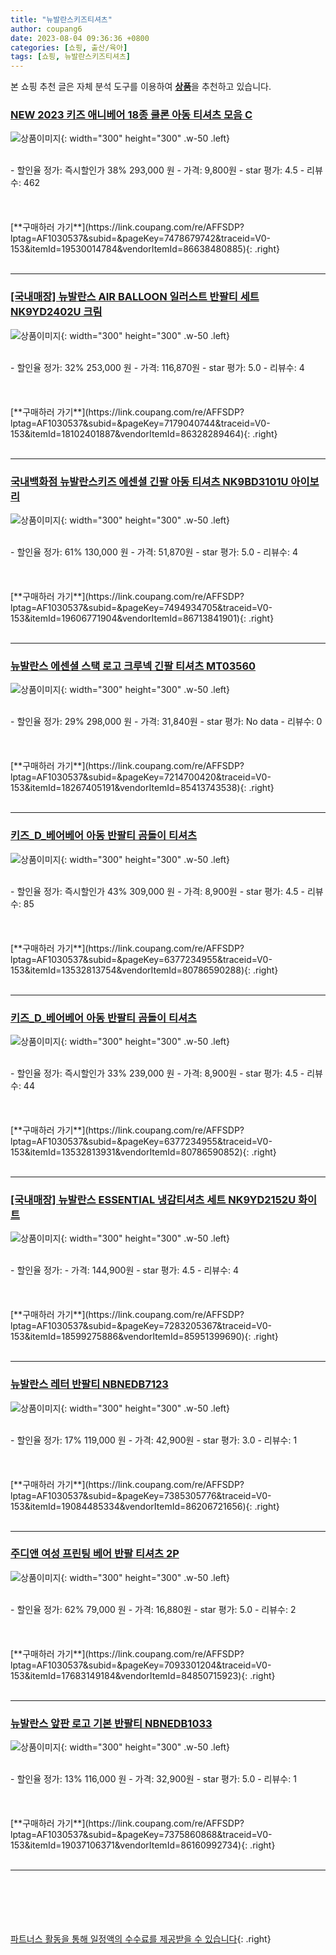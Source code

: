 ```yaml
---
title: "뉴발란스키즈티셔츠"
author: coupang6
date: 2023-08-04 09:36:36 +0800
categories: [쇼핑, 출산/육아]
tags: [쇼핑, 뉴발란스키즈티셔츠]
---
```


본 쇼핑 추천 글은 자체 분석 도구를 이용하여 [**상품**](https://link.coupang.com/a/bao1ui)을 추천하고 있습니다.

### [NEW 2023 키즈 애니베어 18종 쿨론 아동 티셔츠 모음 C](https://link.coupang.com/re/AFFSDP?lptag=AF1030537&subid=&pageKey=7478679742&traceid=V0-153&itemId=19530014784&vendorItemId=86638480885)

![상품이미지](https://thumbnail9.coupangcdn.com/thumbnails/remote/230x230ex/image/vendor_inventory/9817/f1ed73555882e387e6d6b41e1ac61738d8684c0c50f3d795e2512d7026d3.jpg){: width="300" height="300" .w-50 .left}


<br>
- 할인율 정가: 즉시할인가 38%  293,000   원
- 가격: 9,800원
- star 평가: 4.5
- 리뷰수: 462
<br>
<br>
<br>
<br>
[**구매하러 가기**](https://link.coupang.com/re/AFFSDP?lptag=AF1030537&subid=&pageKey=7478679742&traceid=V0-153&itemId=19530014784&vendorItemId=86638480885){: .right}
<br>
<br>

---

### [[국내매장] 뉴발란스 AIR BALLOON 일러스트 반팔티 세트 NK9YD2402U 크림](https://link.coupang.com/re/AFFSDP?lptag=AF1030537&subid=&pageKey=7179040744&traceid=V0-153&itemId=18102401887&vendorItemId=86328289464)

![상품이미지](https://thumbnail10.coupangcdn.com/thumbnails/remote/230x230ex/image/vendor_inventory/8e98/04c8d6404f7ffd0c0862c28f14d65eef54c2920f5a3a7e2f312859dbbb59.png){: width="300" height="300" .w-50 .left}


<br>
- 할인율 정가: 32%  253,000   원
- 가격: 116,870원
- star 평가: 5.0
- 리뷰수: 4
<br>
<br>
<br>
<br>
[**구매하러 가기**](https://link.coupang.com/re/AFFSDP?lptag=AF1030537&subid=&pageKey=7179040744&traceid=V0-153&itemId=18102401887&vendorItemId=86328289464){: .right}
<br>
<br>

---

### [국내백화점 뉴발란스키즈 에센셜 긴팔 아동 티셔츠 NK9BD3101U 아이보리](https://link.coupang.com/re/AFFSDP?lptag=AF1030537&subid=&pageKey=7494934705&traceid=V0-153&itemId=19606771904&vendorItemId=86713841901)

![상품이미지](https://thumbnail8.coupangcdn.com/thumbnails/remote/230x230ex/image/vendor_inventory/b0d7/290b481676cf23997d6896371be7da298e35126cf48c351a01b6db3826c8.JPG){: width="300" height="300" .w-50 .left}


<br>
- 할인율 정가: 61%  130,000   원
- 가격: 51,870원
- star 평가: 5.0
- 리뷰수: 4
<br>
<br>
<br>
<br>
[**구매하러 가기**](https://link.coupang.com/re/AFFSDP?lptag=AF1030537&subid=&pageKey=7494934705&traceid=V0-153&itemId=19606771904&vendorItemId=86713841901){: .right}
<br>
<br>

---

### [뉴발란스 에센셜 스택 로고 크루넥 긴팔 티셔츠 MT03560](https://link.coupang.com/re/AFFSDP?lptag=AF1030537&subid=&pageKey=7214700420&traceid=V0-153&itemId=18267405191&vendorItemId=85413743538)

![상품이미지](https://thumbnail6.coupangcdn.com/thumbnails/remote/230x230ex/image/retail/images/6526426406402524-1cd77af0-0b6c-4aa0-ac40-1010e8b5afec.jpg){: width="300" height="300" .w-50 .left}


<br>
- 할인율 정가: 29%  298,000   원
- 가격: 31,840원
- star 평가: No data
- 리뷰수: 0
<br>
<br>
<br>
<br>
[**구매하러 가기**](https://link.coupang.com/re/AFFSDP?lptag=AF1030537&subid=&pageKey=7214700420&traceid=V0-153&itemId=18267405191&vendorItemId=85413743538){: .right}
<br>
<br>

---

### [키즈_D_베어베어 아동 반팔티 곰돌이 티셔츠](https://link.coupang.com/re/AFFSDP?lptag=AF1030537&subid=&pageKey=6377234955&traceid=V0-153&itemId=13532813754&vendorItemId=80786590288)

![상품이미지](https://thumbnail7.coupangcdn.com/thumbnails/remote/230x230ex/image/vendor_inventory/7731/97fa5e4ad8d46899152b1edd334ad5b23b8fe9488fdccd86cf7d1e17b359.png){: width="300" height="300" .w-50 .left}


<br>
- 할인율 정가: 즉시할인가 43%  309,000   원
- 가격: 8,900원
- star 평가: 4.5
- 리뷰수: 85
<br>
<br>
<br>
<br>
[**구매하러 가기**](https://link.coupang.com/re/AFFSDP?lptag=AF1030537&subid=&pageKey=6377234955&traceid=V0-153&itemId=13532813754&vendorItemId=80786590288){: .right}
<br>
<br>

---

### [키즈_D_베어베어 아동 반팔티 곰돌이 티셔츠](https://link.coupang.com/re/AFFSDP?lptag=AF1030537&subid=&pageKey=6377234955&traceid=V0-153&itemId=13532813931&vendorItemId=80786590852)

![상품이미지](https://thumbnail6.coupangcdn.com/thumbnails/remote/230x230ex/image/vendor_inventory/e3ea/05d6e5d94608a076c23b5c81ed3165db092826aa63ccfbcb89676865d1bd.png){: width="300" height="300" .w-50 .left}


<br>
- 할인율 정가: 즉시할인가 33%  239,000   원
- 가격: 8,900원
- star 평가: 4.5
- 리뷰수: 44
<br>
<br>
<br>
<br>
[**구매하러 가기**](https://link.coupang.com/re/AFFSDP?lptag=AF1030537&subid=&pageKey=6377234955&traceid=V0-153&itemId=13532813931&vendorItemId=80786590852){: .right}
<br>
<br>

---

### [[국내매장] 뉴발란스 ESSENTIAL 냉감티셔츠 세트 NK9YD2152U 화이트](https://link.coupang.com/re/AFFSDP?lptag=AF1030537&subid=&pageKey=7283205367&traceid=V0-153&itemId=18599275886&vendorItemId=85951399690)

![상품이미지](https://thumbnail9.coupangcdn.com/thumbnails/remote/230x230ex/image/vendor_inventory/81f4/1ace70ec1d3f06fb0e27fe1b51e0b88fc5d15ebb2dae2b893f7839a458d4.jpg){: width="300" height="300" .w-50 .left}


<br>
- 할인율 정가: 
- 가격: 144,900원
- star 평가: 4.5
- 리뷰수: 4
<br>
<br>
<br>
<br>
[**구매하러 가기**](https://link.coupang.com/re/AFFSDP?lptag=AF1030537&subid=&pageKey=7283205367&traceid=V0-153&itemId=18599275886&vendorItemId=85951399690){: .right}
<br>
<br>

---

### [뉴발란스 레터 반팔티 NBNEDB7123](https://link.coupang.com/re/AFFSDP?lptag=AF1030537&subid=&pageKey=7385305776&traceid=V0-153&itemId=19084485334&vendorItemId=86206721656)

![상품이미지](https://thumbnail6.coupangcdn.com/thumbnails/remote/230x230ex/image/retail/images/158323993900457-ce1641db-909b-4460-bcf8-bb02a2aa73e1.jpg){: width="300" height="300" .w-50 .left}


<br>
- 할인율 정가: 17%  119,000   원
- 가격: 42,900원
- star 평가: 3.0
- 리뷰수: 1
<br>
<br>
<br>
<br>
[**구매하러 가기**](https://link.coupang.com/re/AFFSDP?lptag=AF1030537&subid=&pageKey=7385305776&traceid=V0-153&itemId=19084485334&vendorItemId=86206721656){: .right}
<br>
<br>

---

### [주디앤 여성 프린팅 베어 반팔 티셔츠 2P](https://link.coupang.com/re/AFFSDP?lptag=AF1030537&subid=&pageKey=7093301204&traceid=V0-153&itemId=17683149184&vendorItemId=84850715923)

![상품이미지](https://thumbnail6.coupangcdn.com/thumbnails/remote/230x230ex/image/vendor_inventory/5796/71e39599e7c0562fbdf9d821f424255acfadde887256d5b3ed94355a7021.jpg){: width="300" height="300" .w-50 .left}


<br>
- 할인율 정가: 62%  79,000   원
- 가격: 16,880원
- star 평가: 5.0
- 리뷰수: 2
<br>
<br>
<br>
<br>
[**구매하러 가기**](https://link.coupang.com/re/AFFSDP?lptag=AF1030537&subid=&pageKey=7093301204&traceid=V0-153&itemId=17683149184&vendorItemId=84850715923){: .right}
<br>
<br>

---

### [뉴발란스 앞판 로고 기본 반팔티 NBNEDB1033](https://link.coupang.com/re/AFFSDP?lptag=AF1030537&subid=&pageKey=7375860868&traceid=V0-153&itemId=19037106371&vendorItemId=86160992734)

![상품이미지](https://thumbnail7.coupangcdn.com/thumbnails/remote/230x230ex/image/rs_quotation_api/jfomtlbz/55baa6304c4c4fe384493c0487333796.jpg){: width="300" height="300" .w-50 .left}


<br>
- 할인율 정가: 13%  116,000   원
- 가격: 32,900원
- star 평가: 5.0
- 리뷰수: 1
<br>
<br>
<br>
<br>
[**구매하러 가기**](https://link.coupang.com/re/AFFSDP?lptag=AF1030537&subid=&pageKey=7375860868&traceid=V0-153&itemId=19037106371&vendorItemId=86160992734){: .right}
<br>
<br>

---
<br><br><br><br><br> [파트너스 활동을 통해 일정액의 수수료를 제공받을 수 있습니다](https://link.coupang.com/a/bao1ui){: .right}